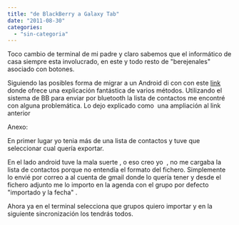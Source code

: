 ```yaml
---
title: "de BlackBerry a Galaxy Tab"
date: "2011-08-30"
categories: 
  - "sin-categoria"
---
```


Toco cambio de terminal de mi padre y claro sabemos que el informático de casa siempre esta involucrado, en este y todo resto de "berejenales" asociado con botones.

Siguiendo las posibles forma de migrar a un Android di con con este [link](https://www.elandroidelibre.com/2011/02/la-solucion-completa-para-exportar-tus-contactos-de-nokia-o-blackberry-a-android.html "La solución completa para exportar tus contactos de Nokia o Blackberry a Android") donde ofrece una explicación fantástica de varios métodos. Utilizando el sistema de BB para enviar por bluetooth la lista de contactos me encontré con alguna problemática. Lo dejo explicado como  una ampliación al link anterior

Anexo:

En primer lugar yo tenia más de una lista de contactos y tuve que seleccionar cual quería exportar.

En el lado android tuve la mala suerte , o eso creo yo  , no me cargaba la lista de contactos porque no entendía el formato del fichero. Simplemente lo envié por correo a al cuenta de gmail donde lo quería tener y desde el fichero adjunto me lo importo en la agenda con el grupo por defecto "importado y la fecha" .

Ahora ya en el terminal selecciona que grupos quiero importar y en la siguiente sincronización los tendrás todos.
